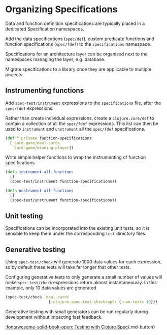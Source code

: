 # Organizing Specifications

Data and function definition specifications are typically placed in a dedicated Specification namespaces.  

Add the data specifications (`spec/def`), custom predicate functions and function specifications (`spec/fdef`) to the `specifications` namespace.

Specifications for an architecture layer can be organised next to the namespaces managing the layer, e.g. database. 

Migrate specifications to a library once they are applicable to multiple projects.

<!-- ![Clojure Spec organising specs - card game example](https://raw.githubusercontent.com/practicalli/graphic-design/live/clojure/clojure-spec-organising-specifications-card-game.png) -->


## Instrumenting functions

Add `spec-test/instrument` expressions to the `specifications` file, after the `spec/fdef` expressions.

Rather than create individual expressions, create a `clojure.core/def` to contain a collection of all the `spec/fdef` expressions.  This list can then be used to `instrument` and `unstrument` all the `spec/fdef` specifications.

```clojure
(def ^:private function-specifications
  [`card-game/deal-cards
   `card-game/winning-player])
```

Write simple helper functions to wrap the instrumenting of function specifications

```clojure
(defn instrument-all-functions
  []
  (spec-test/instrument function-specifications))

(defn unstrument-all-functions
  []
  (spec-test/unstrument function-specifications))
```

## Unit testing

Specifications can be incorporated into the existing unit tests, so it is sensible to keep them under the corresponding `test` directory files.

## Generative testing

Using `spec-test/check` will generate 1000 data values for each expression, so by default these tests will take far longer that other tests.

Configuring generative tests to only generate a small number of values will make `spec-test/check` expressions return almost instantaneously.  In this example, only 10 data values are generated

```clojure
(spec-test/check `deal-cards
                   {:clojure.spec.test.check/opts {:num-tests 10}})
```

Generative testing with small generators can be run regularly during development without impacting fast feedback.

[:fontawesome-solid-book-open: Testing with Clojure Spec](/clojure/clojure-spec/testing/){.md-button} 
